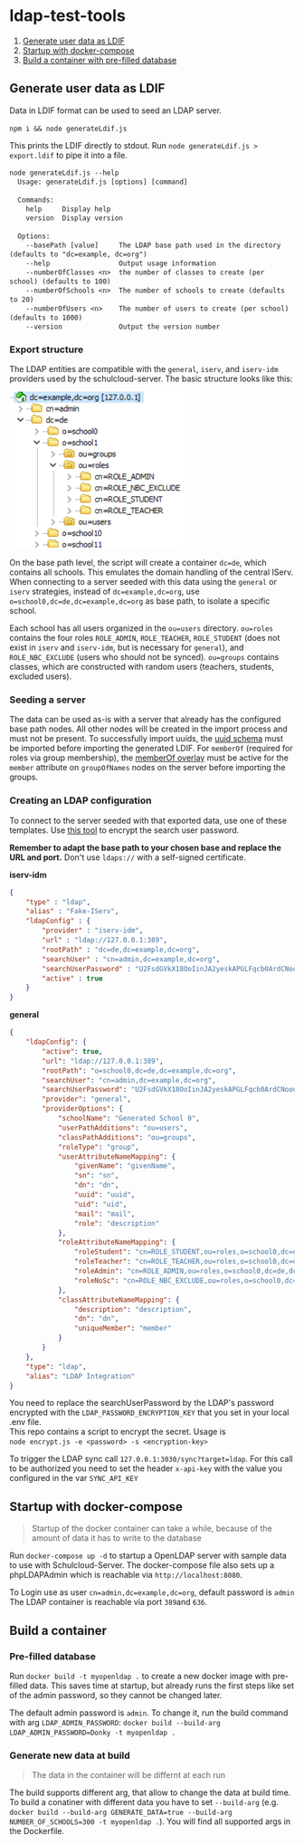 # ldap-test-tools

1. [Generate user data as LDIF](#generate-user-data-as-ldif)
2. [Startup with docker-compose](#startup-with-docker-compose)
3. [Build a container with pre-filled database](#build-a-container-with-pre-filled-database)

## Generate user data as LDIF

Data in LDIF format can be used to seed an LDAP server.

`npm i && node generateLdif.js`

This prints the LDIF directly to stdout. Run `node generateLdif.js > export.ldif` to pipe it into a file.

```
node generateLdif.js --help
  Usage: generateLdif.js [options] [command]

  Commands:
    help     Display help
    version  Display version

  Options:
    --basePath [value]     The LDAP base path used in the directory (defaults to "dc=example, dc=org")
    --help                 Output usage information
    --numberOfClasses <n>  the number of classes to create (per school) (defaults to 100)
    --numberOfSchools <n>  The number of schools to create (defaults to 20)
    --numberOfUsers <n>    The number of users to create (per school) (defaults to 1000)
    --version              Output the version number
```

### Export structure

The LDAP entities are compatible with the `general`, `iserv`, and `iserv-idm` providers used by the schulcloud-server.
The basic structure looks like this:

![export structure](./docs/export_structure.png)

On the base path level, the script will create a container `dc=de`, which contains all schools. This emulates the domain handling of the central IServ. When connecting to a server seeded with this data using the `general` or `iserv` strategies, instead of `dc=example,dc=org`, use `o=school0,dc=de,dc=example,dc=org` as base path, to isolate a specific school.

Each school has all users organized in the `ou=users` directory. `ou=roles` contains the four roles `ROLE_ADMIN`, `ROLE_TEACHER`, `ROLE_STUDENT` (does not exist in `iserv` and `iserv-idm`, but is necessary for `general`), and `ROLE_NBC_EXCLUDE` (users who should not be synced). `ou=groups` contains classes, which are constructed with random users (teachers, students, excluded users).

### Seeding a server

The data can be used as-is with a server that already has the configured base path nodes. All other nodes will be created in the import process and must not be present.
To successfully import uuids, the [uuid schema](./schema/uuid.schema) must be imported before importing the generated LDIF. For `memberOf` (required for roles via group membership), the [memberOf overlay](https://www.adimian.com/blog/2014/10/how-to-enable-memberof-using-openldap/) must be active for the `member` attribute on `groupOfNames` nodes on the server before importing the groups.

### Creating an LDAP configuration

To connect to the server seeded with that exported data, use one of these templates. Use [this tool](https://docs.hpi-schul-cloud.org/pages/viewpage.action?pageId=132680090) to encrypt the search user password.

**Remember to adapt the base path to your chosen base and replace the URL and port.** Don't use `ldaps://` with a self-signed certificate.

**iserv-idm**
```json
{
    "type" : "ldap",
    "alias" : "Fake-IServ",
    "ldapConfig" : {
        "provider" : "iserv-idm",
        "url" : "ldap://127.0.0.1:389",
        "rootPath" : "dc=de,dc=example,dc=org",
        "searchUser" : "cn=admin,dc=example,dc=org",
        "searchUserPassword" : "U2FsdGVkX18OoIinJA2yeskAPGLFqcb0ArdCNoouRrY=",
        "active" : true
    }
}
```

**general**
```json
{
	"ldapConfig": {
		"active": true,
		"url": "ldap://127.0.0.1:389",
		"rootPath": "o=school0,dc=de,dc=example,dc=org",
		"searchUser": "cn=admin,dc=example,dc=org",
		"searchUserPassword": "U2FsdGVkX18OoIinJA2yeskAPGLFqcb0ArdCNoouRrY=",
		"provider": "general",
		"providerOptions": {
			"schoolName": "Generated School 0",
			"userPathAdditions": "ou=users",
			"classPathAdditions": "ou=groups",
			"roleType": "group",
			"userAttributeNameMapping": {
				"givenName": "givenName",
				"sn": "sn",
				"dn": "dn",
				"uuid": "uuid",
				"uid": "uid",
				"mail": "mail",
				"role": "description"
			},
			"roleAttributeNameMapping": {
				"roleStudent": "cn=ROLE_STUDENT,ou=roles,o=school0,dc=de,dc=example,dc=org",
				"roleTeacher": "cn=ROLE_TEACHER,ou=roles,o=school0,dc=de,dc=example,dc=org",
				"roleAdmin": "cn=ROLE_ADMIN,ou=roles,o=school0,dc=de,dc=example,dc=org",
				"roleNoSc": "cn=ROLE_NBC_EXCLUDE,ou=roles,o=school0,dc=de,dc=example,dc=org"
			},
			"classAttributeNameMapping": {
				"description": "description",
				"dn": "dn",
				"uniqueMember": "member"
			}
		}
	},
	"type": "ldap",
	"alias": "LDAP Integration"
}
```

You need to replace the searchUserPassword by the LDAP's password encrypted with the `LDAP_PASSWORD_ENCRYPTION_KEY` that you set in your local .env file.<br>
This repo contains a script to encrypt the secret. Usage is <br>
`node encrypt.js -e <password> -s <encryption-key>`

To trigger the LDAP sync call `127.0.0.1:3030/sync?target=ldap`. For this call to be authorized you need to set the header `x-api-key` with the value you configured in the var `SYNC_API_KEY`


## Startup with docker-compose

> Startup of the docker container can take a while, because of the amount of data it has to write to the database

Run `docker-compose up -d` to startup a OpenLDAP server with sample data to use with Schulcloud-Server.
The docker-compose file also sets up a phpLDAPAdmin which is reachable via `http://localhost:8080`.

To Login use as user `cn=admin,dc=example,dc=org`, default password is `admin`
The LDAP container is reachable via port `389`and `636`.

## Build a container

### Pre-filled database

Run `docker build -t myopenldap .` to create a new docker image with pre-filled data. This saves time at startup, but already runs the first steps like set of the admin password, so they cannot be changed later.

The default admin password is `admin`. To change it, run the build command with arg `LDAP_ADMIN_PASSWORD`: `docker build --build-arg LDAP_ADMIN_PASSWORD=Donky -t myopenldap .`

### Generate new data at build

> The data in the container will be differnt at each run

The build supports different arg, that allow to change the data at build time. To build a conatiner with different data you have to set `--build-arg` (e.g. `docker build --build-arg GENERATE_DATA=true --build-arg NUMBER_OF_SCHOOLS=300 -t myopenldap .`). You will find all supported args in the Dockerfile.
